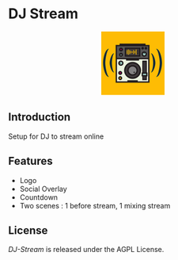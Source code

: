 # DJ Stream

<p align="center">
  <a href="https://github.com/darkwood-fr/dj-stream">
    <img src="medias/logo.png" height="128" alt="DJ-Stream">
  </a>
</p>

## Introduction

Setup for DJ to stream online

## Features

- Logo
- Social Overlay
- Countdown
- Two scenes : 1 before stream, 1 mixing stream

## License

_DJ-Stream_ is released under the AGPL License.
